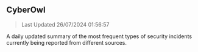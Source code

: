 ## CyberOwl 
> Last Updated 26/07/2024 01:56:57 


A daily updated summary of the most frequent types of security incidents currently being reported from different sources.

